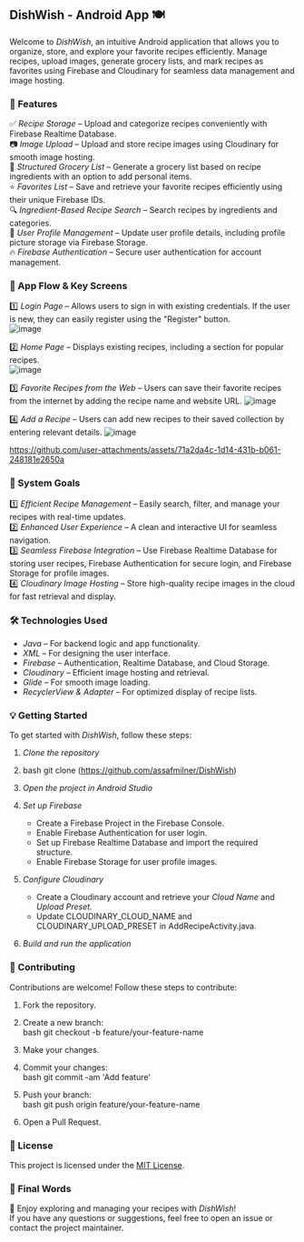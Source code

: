 ## DishWish - Android App 🍽  

Welcome to *DishWish*, an intuitive Android application that allows you to organize, store, and explore your favorite recipes efficiently. Manage recipes, upload images, generate grocery lists, and mark recipes as favorites using Firebase and Cloudinary for seamless data management and image hosting.

### 🌟 Features  

✅ *Recipe Storage* – Upload and categorize recipes conveniently with Firebase Realtime Database.  
📷 *Image Upload* – Upload and store recipe images using Cloudinary for smooth image hosting.  
🛒 *Structured Grocery List* – Generate a grocery list based on recipe ingredients with an option to add personal items.  
⭐ *Favorites List* – Save and retrieve your favorite recipes efficiently using their unique Firebase IDs.  
🔍 *Ingredient-Based Recipe Search* – Search recipes by ingredients and categories.  
👤 *User Profile Management* – Update user profile details, including profile picture storage via Firebase Storage.  
🔥 *Firebase Authentication* – Secure user authentication for account management.  

### 🚀 App Flow & Key Screens  

1️⃣ *Login Page* – Allows users to sign in with existing credentials. If the user is new, they can easily register using the "Register" button.  
![image](https://github.com/user-attachments/assets/598c5521-1d68-4f4c-964c-81d3009cb88b)

2️⃣ *Home Page* – Displays existing recipes, including a section for popular recipes.  
![image](https://github.com/user-attachments/assets/83d290d3-a902-4959-b680-58129e555b60)

3️⃣ *Favorite Recipes from the Web* – Users can save their favorite recipes from the internet by adding the recipe name and website URL. 
![image](https://github.com/user-attachments/assets/4a01b62f-4219-41c7-9f0c-9a4c818bc943)

4️⃣ *Add a Recipe* – Users can add new recipes to their saved collection by entering relevant details.
![image](https://github.com/user-attachments/assets/abb04d3f-9703-46ac-bef7-fe3cdecf7e7d)



https://github.com/user-attachments/assets/71a2da4c-1d14-431b-b061-248181e2650a



### 🎯 System Goals  

1️⃣ *Efficient Recipe Management* – Easily search, filter, and manage your recipes with real-time updates.  
2️⃣ *Enhanced User Experience* – A clean and interactive UI for seamless navigation.  
3️⃣ *Seamless Firebase Integration* – Use Firebase Realtime Database for storing user recipes, Firebase Authentication for secure login, and Firebase Storage for profile images.  
4️⃣ *Cloudinary Image Hosting* – Store high-quality recipe images in the cloud for fast retrieval and display.  

### 🛠 Technologies Used  

- *Java* – For backend logic and app functionality.  
- *XML* – For designing the user interface.  
- *Firebase* – Authentication, Realtime Database, and Cloud Storage.  
- *Cloudinary* – Efficient image hosting and retrieval.  
- *Glide* – For smooth image loading.  
- *RecyclerView & Adapter* – For optimized display of recipe lists.  

### 💡 Getting Started  

To get started with *DishWish*, follow these steps:

1. *Clone the repository*
2. 
   bash
   git clone (https://github.com/assafmilner/DishWish)
   

3. *Open the project in Android Studio*

4. *Set up Firebase*  
   - Create a Firebase Project in the Firebase Console.  
   - Enable Firebase Authentication for user login.  
   - Set up Firebase Realtime Database and import the required structure.  
   - Enable Firebase Storage for user profile images.  

5. *Configure Cloudinary*  
   - Create a Cloudinary account and retrieve your *Cloud Name* and *Upload Preset*.  
   - Update CLOUDINARY_CLOUD_NAME and CLOUDINARY_UPLOAD_PRESET in AddRecipeActivity.java.  

6. *Build and run the application*  

### 🤝 Contributing  

Contributions are welcome! Follow these steps to contribute:

1. Fork the repository.  
2. Create a new branch:  
   bash
   git checkout -b feature/your-feature-name
     
3. Make your changes.  
4. Commit your changes:  
   bash
   git commit -am 'Add feature'
     
5. Push your branch:  
   bash
   git push origin feature/your-feature-name
     
6. Open a Pull Request.  

### 📜 License  

This project is licensed under the [MIT License](LICENSE).

### 🎉 Final Words  

🚀 Enjoy exploring and managing your recipes with *DishWish*!  
If you have any questions or suggestions, feel free to open an issue or contact the project maintainer.
